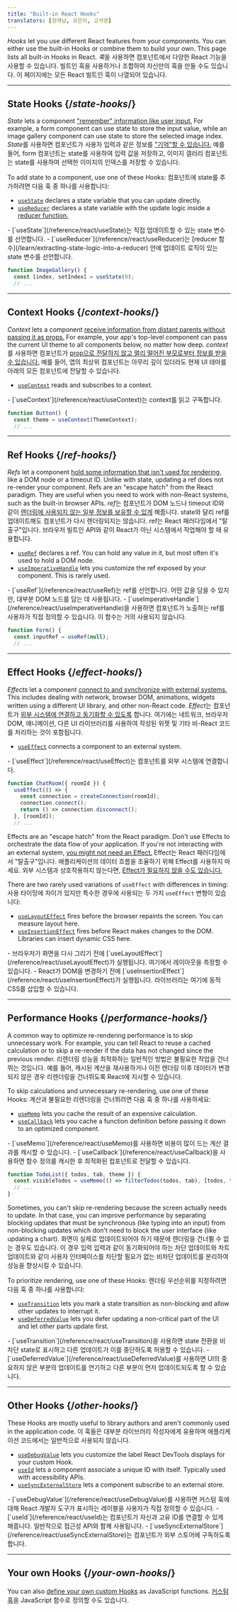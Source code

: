 ```yaml
---
title: "Built-in React Hooks"
translators: [정재남, 유은미, 고석영]
---
```


<Intro>

*Hooks* let you use different React features from your components. You can either use the built-in Hooks or combine them to build your own. This page lists all built-in Hooks in React.
<Trans>*훅*을 사용하면 컴포넌트에서 다양한 React 기능을 사용할 수 있습니다. 빌트인 훅을 사용하거나 조합하여 자신만의 훅을 만들 수도 있습니다. 이 페이지에는 모든 React 빌트인 훅이 나열되어 있습니다.</Trans>

</Intro>

---

## State Hooks {/*state-hooks*/}

*State* lets a component ["remember" information like user input.](/learn/state-a-components-memory) For example, a form component can use state to store the input value, while an image gallery component can use state to store the selected image index.
<Trans>*State*를 사용하면 컴포넌트가 사용자 입력과 같은 정보를 ["기억"할 수 있습니다.](/learn/state-a-components-memory) 예를 들어, form 컴포넌트는 state를 사용하여 입력 값을 저장하고, 이미지 갤러리 컴포넌트는 state를 사용하여 선택한 이미지의 인덱스를 저장할 수 있습니다.</Trans>

To add state to a component, use one of these Hooks:
<Trans>컴포넌트에 state를 추가하려면 다음 훅 중 하나를 사용합니다:</Trans>

* [`useState`](/reference/react/useState) declares a state variable that you can update directly.
* [`useReducer`](/reference/react/useReducer) declares a state variable with the update logic inside a [reducer function.](/learn/extracting-state-logic-into-a-reducer)
<TransBlock>
- [`useState`](/reference/react/useState)는 직접 업데이트할 수 있는 state 변수를 선언합니다.
- [`useReducer`](/reference/react/useReducer)는 [reducer 함수](/learn/extracting-state-logic-into-a-reducer) 안에 업데이트 로직이 있는 state 변수를 선언합니다.
</TransBlock>

```js
function ImageGallery() {
  const [index, setIndex] = useState(0);
  // ...
```

---

## Context Hooks {/*context-hooks*/}

*Context* lets a component [receive information from distant parents without passing it as props.](/learn/passing-props-to-a-component) For example, your app's top-level component can pass the current UI theme to all components below, no matter how deep.
<Trans>*context*를 사용하면 컴포넌트가 [prop으로 전달하지 않고 멀리 떨어진 부모로부터 정보를 받을 수 있습니다.](/learn/passing-props-to-a-component) 예를 들어, 앱의 최상위 컴포넌트는 아무리 깊이 있더라도 현재 UI 테마를 아래의 모든 컴포넌트에 전달할 수 있습니다.</Trans>

* [`useContext`](/reference/react/useContext) reads and subscribes to a context.
<TransBlock>
- [`useContext`](/reference/react/useContext)는 context를 읽고 구독합니다.
</TransBlock>

```js
function Button() {
  const theme = useContext(ThemeContext);
  // ...
```

---

## Ref Hooks {/*ref-hooks*/}

*Refs* let a component [hold some information that isn't used for rendering,](/learn/referencing-values-with-refs) like a DOM node or a timeout ID. Unlike with state, updating a ref does not re-render your component. Refs are an "escape hatch" from the React paradigm. They are useful when you need to work with non-React systems, such as the built-in browser APIs.
<Trans>*ref*는 컴포넌트가 DOM 노드나 timeout ID와 같이 [렌더링에 사용되지 않는 일부 정보를 보유할 수 있게](/learn/referencing-values-with-refs) 해줍니다. state와 달리 ref를 업데이트해도 컴포넌트가 다시 렌더링되지는 않습니다. ref는 React 패러다임에서 "탈출구"입니다. 브라우저 빌트인 API와 같이 React가 아닌 시스템에서 작업해야 할 때 유용합니다.</Trans>

* [`useRef`](/reference/react/useRef) declares a ref. You can hold any value in it, but most often it's used to hold a DOM node.
* [`useImperativeHandle`](/reference/react/useImperativeHandle) lets you customize the ref exposed by your component. This is rarely used.
<TransBlock>
- [`useRef`](/reference/react/useRef)는 ref를 선언합니다. 어떤 값을 담을 수 있지만, 대부분 DOM 노드를 담는 데 사용됩니다.
- [`useImperativeHandle`](/reference/react/useImperativeHandle)을 사용하면 컴포넌트가 노출하는 ref를 사용자가 직접 정의할 수 있습니다. 이 함수는 거의 사용되지 않습니다.
</TransBlock>

```js
function Form() {
  const inputRef = useRef(null);
  // ...
```

---

## Effect Hooks {/*effect-hooks*/}

*Effects* let a component [connect to and synchronize with external systems.](/learn/synchronizing-with-effects) This includes dealing with network, browser DOM, animations, widgets written using a different UI library, and other non-React code.
<Trans>*Effect*는 컴포넌트가 [외부 시스템에 연결하고 동기화할 수 있도록](/learn/synchronizing-with-effects) 합니다. 여기에는 네트워크, 브라우저 DOM, 애니메이션, 다른 UI 라이브러리를 사용하여 작성된 위젯 및 기타 비-React 코드를 처리하는 것이 포함됩니다.</Trans>

* [`useEffect`](/reference/react/useEffect) connects a component to an external system.
<TransBlock>
- [`useEffect`](/reference/react/useEffect)는 컴포넌트를 외부 시스템에 연결합니다.
</TransBlock>

```js
function ChatRoom({ roomId }) {
  useEffect(() => {
    const connection = createConnection(roomId);
    connection.connect();
    return () => connection.disconnect();
  }, [roomId]);
  // ...
```

Effects are an "escape hatch" from the React paradigm. Don't use Effects to orchestrate the data flow of your application. If you're not interacting with an external system, [you might not need an Effect.](/learn/you-might-not-need-an-effect)
<Trans>Effect는 React 패러다임에서 "탈출구"입니다. 애플리케이션의 데이터 흐름을 조율하기 위해 Effect를 사용하지 마세요. 외부 시스템과 상호작용하지 않는다면, [Effect가 필요하지 않을 수도 있습니다.](/learn/you-might-not-need-an-effect)</Trans>

There are two rarely used variations of `useEffect` with differences in timing:
<Trans>사용 타이밍에 차이가 있지만 특수한 경우에 사용되는 두 가지 `useEffect` 변형이 있습니다:</Trans>

* [`useLayoutEffect`](/reference/react/useLayoutEffect) fires before the browser repaints the screen. You can measure layout here.
* [`useInsertionEffect`](/reference/react/useInsertionEffect) fires before React makes changes to the DOM. Libraries can insert dynamic CSS here.
<TransBlock>
- 브라우저가 화면을 다시 그리기 전에 [`useLayoutEffect`](/reference/react/useLayoutEffect)가 실행됩니다. 여기에서 레이아웃을 측정할 수 있습니다.
- React가 DOM을 변경하기 전에 [`useInsertionEffect`](/reference/react/useInsertionEffect)가 실행됩니다. 라이브러리는 여기에 동적 CSS를 삽입할 수 있습니다.
</TransBlock>

---

## Performance Hooks {/*performance-hooks*/}

A common way to optimize re-rendering performance is to skip unnecessary work. For example, you can tell React to reuse a cached calculation or to skip a re-render if the data has not changed since the previous render.
<Trans>리렌더링 성능을 최적화하는 일반적인 방법은 불필요한 작업을 건너뛰는 것입니다. 예를 들어, 캐시된 계산을 재사용하거나 이전 렌더링 이후 데이터가 변경되지 않은 경우 리렌더링을 건너뛰도록 React에 지시할 수 있습니다.</Trans>

To skip calculations and unnecessary re-rendering, use one of these Hooks:
<Trans>계산과 불필요한 리렌더링을 건너뛰려면 다음 훅 중 하나를 사용하세요:</Trans>

- [`useMemo`](/reference/react/useMemo) lets you cache the result of an expensive calculation.
- [`useCallback`](/reference/react/useCallback) lets you cache a function definition before passing it down to an optimized component.
<TransBlock>
- [`useMemo`](/reference/react/useMemo)를 사용하면 비용이 많이 드는 계산 결과를 캐시할 수 있습니다.
- [`useCallback`](/reference/react/useCallback)을 사용하면 함수 정의를 캐시한 후 최적화된 컴포넌트로 전달할 수 있습니다.
</TransBlock>

```js
function TodoList({ todos, tab, theme }) {
  const visibleTodos = useMemo(() => filterTodos(todos, tab), [todos, tab]);
  // ...
}
```

Sometimes, you can't skip re-rendering because the screen actually needs to update. In that case, you can improve performance by separating blocking updates that must be synchronous (like typing into an input) from non-blocking updates which don't need to block the user interface (like updating a chart).
<Trans>화면이 실제로 업데이트되어야 하기 때문에 렌더링을 건너뛸 수 없는 경우도 있습니다. 이 경우 입력 입력과 같이 동기화되어야 하는 차단 업데이트와 차트 업데이트와 같이 사용자 인터페이스를 차단할 필요가 없는 비차단 업데이트를 분리하여 성능을 향상시킬 수 있습니다.</Trans>

To prioritize rendering, use one of these Hooks:
<Trans>렌더링 우선순위를 지정하려면 다음 훅 중 하나를 사용합니다:</Trans>

- [`useTransition`](/reference/react/useTransition) lets you mark a state transition as non-blocking and allow other updates to interrupt it.
- [`useDeferredValue`](/reference/react/useDeferredValue) lets you defer updating a non-critical part of the UI and let other parts update first.
<TransBlock>
- [`useTransition`](/reference/react/useTransition)을 사용하면 state 전환을 비차단 state로 표시하고 다른 업데이트가 이를 중단하도록 허용할 수 있습니다.
- [`useDeferredValue`](/reference/react/useDeferredValue)를 사용하면 UI의 중요하지 않은 부분의 업데이트를 연기하고 다른 부분이 먼저 업데이트되도록 할 수 있습니다.
</TransBlock>

---

## Other Hooks {/*other-hooks*/}

These Hooks are mostly useful to library authors and aren't commonly used in the application code.
<Trans>이 훅들은 대부분 라이브러리 작성자에게 유용하며 애플리케이션 코드에서는 일반적으로 사용되지 않습니다.</Trans>

- [`useDebugValue`](/reference/react/useDebugValue) lets you customize the label React DevTools displays for your custom Hook.
- [`useId`](/reference/react/useId) lets a component associate a unique ID with itself. Typically used with accessibility APIs.
- [`useSyncExternalStore`](/reference/react/useSyncExternalStore) lets a component subscribe to an external store.
<TransBlock>
- [`useDebugValue`](/reference/react/useDebugValue)를 사용하면 커스텀 훅에 대해 React 개발자 도구가 표시하는 레이블을 사용자가 직접 정의할 수 있습니다.
- [`useId`](/reference/react/useId)는 컴포넌트가 자신과 고유 ID를 연결할 수 있게 해줍니다. 일반적으로 접근성 API와 함께 사용됩니다.
- [`useSyncExternalStore`](/reference/react/useSyncExternalStore)는 컴포넌트가 외부 스토어에 구독하도록 합니다.
</TransBlock>

---

## Your own Hooks {/*your-own-hooks*/}

You can also [define your own custom Hooks](/learn/reusing-logic-with-custom-hooks#extracting-your-own-custom-hook-from-a-component) as JavaScript functions.
<Trans>[커스텀 훅](/learn/reusing-logic-with-custom-hooks#extracting-your-own-custom-hook-from-a-component)을 JavaScript 함수로 정의할 수도 있습니다.</Trans>
